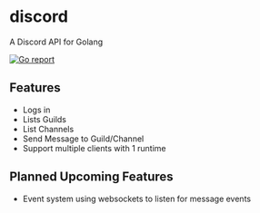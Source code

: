 # discord
A Discord API for Golang

[![Go report](http://goreportcard.com/badge/xackery/discord)](http://goreportcard.com/report/xackery/discord)

Features
---
* Logs in
* Lists Guilds
* List Channels
* Send Message to Guild/Channel
* Support multiple clients with 1 runtime

Planned Upcoming Features
---
* Event system using websockets to listen for message events